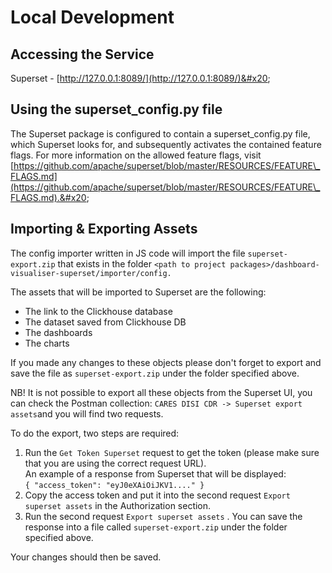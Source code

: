 # Local Development

## Accessing the Service

Superset - [http://127.0.0.1:8089/](http://127.0.0.1:8089/)&#x20;

## Using the superset\_config.py file

The Superset package is configured to contain a superset\_config.py file, which Superset looks for, and subsequently activates the contained feature flags. For more information on the allowed feature flags, visit [https://github.com/apache/superset/blob/master/RESOURCES/FEATURE\_FLAGS.md](https://github.com/apache/superset/blob/master/RESOURCES/FEATURE\_FLAGS.md).&#x20;

## Importing & Exporting Assets

The config importer written in JS code will import the file `superset-export.zip` that exists in the folder `<path to project packages>/dashboard-visualiser-superset/importer/config.`

The assets that will be imported to Superset are the following:&#x20;

* The link to the Clickhouse database
* The dataset saved from Clickhouse DB
* The dashboards
* The charts

If you made any changes to these objects please don't forget to export and save the file as `superset-export.zip` under the folder specified above.

NB! It is not possible to export all these objects from the Superset UI, you can check the Postman collection: `CARES DISI CDR -> Superset export assets`and you will find two requests.&#x20;

To do the export, two steps are required:&#x20;

1. Run the `Get Token Superset` request to get the token (please make sure that you are using the correct request URL). \
   An example of a response from Superset that will be displayed: \
   `{ "access_token": "eyJ0eXAiOiJKV1...." }`
2. Copy the access token and put it into the second request `Export superset assets` in the Authorization section.
3. Run the second request `Export superset assets` . You can save the response into a file called `superset-export.zip` under the folder specified above.

Your changes should then be saved.&#x20;
